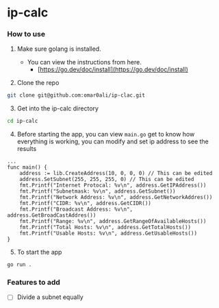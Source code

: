 # ip-calc

### How to use

1. Make sure golang is installed.

    - You can view the instructions from here.
        - [https://go.dev/doc/install](https://go.dev/doc/install)

2. Clone the repo

```bash
git clone git@github.com:omar0ali/ip-clac.git
```

3. Get into the ip-calc directory

```bash
cd ip-calc
```

4. Before starting the app, you can view `main.go` get to know how everything is working, you can modify and set ip address to see the results

```golang
...
func main() {
	address := lib.CreateAddress(10, 0, 0, 0) // This can be edited
	address.SetSubnet(255, 255, 255, 0) // This can be edited
	fmt.Printf("Internet Protocal: %v\n", address.GetIPAddress())
	fmt.Printf("Subnetmask: %v\n", address.GetSubnet())
	fmt.Printf("Network Address: %v\n", address.GetNetworkAddres())
	fmt.Printf("CIDR: %v\n", address.GetCIDR())
	fmt.Printf("Broadcast Address: %v\n", address.GetBroadCastAddres())
	fmt.Printf("Range: %v\n", address.GetRangeOfAvailableHosts())
	fmt.Printf("Total Hosts: %v\n", address.GetTotalHosts())
	fmt.Printf("Usable Hosts: %v\n", address.GetUsableHosts())
}
```

5. To start the app

```bash
go run .
```

### Features to add

-   [ ] Divide a subnet equally
